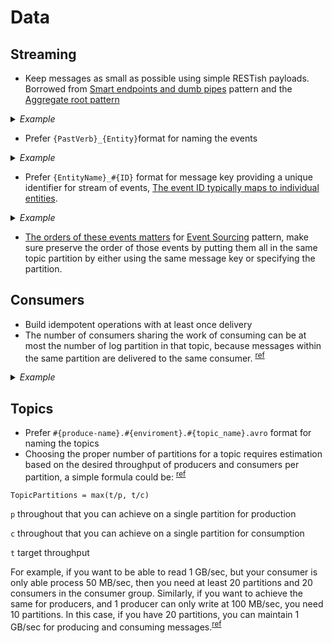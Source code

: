 # Data

## Streaming

- Keep messages as small as possible using simple RESTish payloads. Borrowed from [Smart endpoints and dumb pipes](https://martinfowler.com/articles/microservices.html#SmartEndpointsAndDumbPipes) pattern and the [Aggregate root pattern](https://martinfowler.com/bliki/DDD_Aggregate.html)

<details>
  <summary><em>Example</em></summary>

  ```javascript
    // Bad
    {
      "type": "record",
      "name": "published_recipe",
      "fields": [{
        "name": "approved_at",
        "type":  {
          "type": "long",
          "logicalType": "timestamp-micros"
        },
        {
          "name": "first_approved_at",
          "type": ["null", {
             "type": "long",
             "logicalType": "timestamp-micros"
          }],
          "default": null
        },

    // Good
    {
      "type": "record",
      "name": "published_recipe",
      "fields": [{
        "name": "approved_at",
        "type":  {
          "type": "long",
          "logicalType": "timestamp-micros"
        },
  ```

  ```javascript
    // Bad
    {
      "type": "record",
      "name": "deleted_recipe",
      "fields": [{
          "name": "event_time",
          "type": {
            "type": "long",
            "logicalType": "timestamp-micros"
          }
        },
        {
          "name": "title",
          "type": ["null", "string"],
          "default": null
        },

    // Good
    {
      "type": "record",
      "name": "deleted_recipe",
      "fields": [{
          "name": "event_time",
          "type": {
            "type": "long",
            "logicalType": "timestamp-micros"
          }
        }
  ```

</details>

- Prefer `{PastVerb}_{Entity}`format for naming the events

<details>
  <summary><em>Example</em></summary>

  ```javascript
    // Bad
    {
      "type": "record",
      "name": "voting_contest",

    // Good
    {
      "type": "record",
      "name": "voted_contest",

  ```
</details>

- Prefer `{EntityName}_#{ID}` format for message key providing a unique identifier for stream of events, [The event ID typically maps to individual entities](https://docs.microsoft.com/en-us/azure/architecture/patterns/event-sourcing#issues-and-considerations).

<details>
  <summary><em>Example</em></summary>

  - recipe_e5cb6e1c65bc
  - tip_d1851256

</details>

- [The orders of these events matters](https://www.confluent.io/blog/put-several-event-types-kafka-topic/) for [Event Sourcing](https://martinfowler.com/eaaDev/EventSourcing.html) pattern, make sure preserve the order of those events by putting them all in the same topic partition by either using the same message key or specifying the partition.

## Consumers

- Build idempotent operations with at least once delivery
- The number of consumers sharing the work of consuming can be at most the number of log partition in that topic, because messages within the same partition are delivered to the same consumer. <sup>[ref](https://www.oreilly.com/library/view/designing-data-intensive-applications/9781491903063/)</sup>

<details>
  <summary><em>Example</em></summary>
  <img src="https://user-images.githubusercontent.com/505427/92496663-55abf800-f1f0-11ea-8214-e603b8bbb392.png" alt="consumer_example">
</details>

## Topics

- Prefer `#{produce-name}.#{enviroment}.#{topic_name}.avro` format for naming the topics
- Choosing the proper number of partitions for a topic requires estimation based on the desired throughput of producers and consumers per partition, a simple formula could be: <sup>[ref](https://www.confluent.io/blog/how-choose-number-topics-partitions-kafka-cluster/)</sup>

```
TopicPartitions = max(t/p, t/c)
```

`p`  throughout that you can achieve on a single partition for production

`c` throughout that you can achieve on a single partition for consumption

`t` target throughput

For example, if you want to be able to read 1 GB/sec, but your consumer is only able process 50 MB/sec, then you need at least 20 partitions and 20 consumers in the consumer group. Similarly, if you want to achieve the same for producers, and 1 producer can only write at 100 MB/sec, you need 10 partitions. In this case, if you have 20 partitions, you can maintain 1 GB/sec for producing and consuming messages.<sup>[ref](https://docs.cloudera.com/runtime/7.2.1/kafka-performance-tuning/topics/kafka-tune-sizing-partition-number.html)</sup>